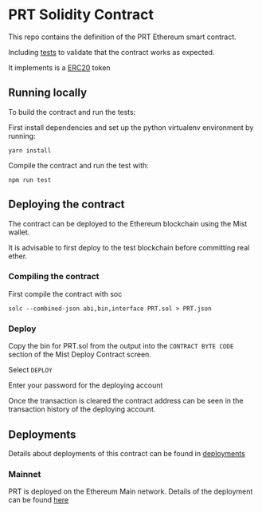 # PRT Solidity Contract

This repo contains the definition of the PRT Ethereum smart contract.

Including [tests](test) to validate that the contract works as expected.

It implements is a [ERC20](https://github.com/ethereum/EIPs/blob/master/EIPS/eip-20.md) token

## Running locally

To build the contract and run the tests:

First install dependencies and set up the python virtualenv environment by running:

```
yarn install
```

Compile the contract and run the test with:

```
npm run test
```

## Deploying the contract

The contract can be deployed to the Ethereum blockchain using the Mist wallet.

It is advisable to first deploy to the test blockchain before committing real ether.

### Compiling the contract

First compile the contract with soc

```
solc --combined-json abi,bin,interface PRT.sol > PRT.json
```

### Deploy

Copy the bin for PRT.sol from the output into the ```CONTRACT BYTE CODE``` section
of the Mist Deploy Contract screen.

Select ```DEPLOY```

Enter your password for the deploying account

Once the transaction is cleared the contract address can be seen in the transaction
history of the deploying account.


## Deployments

Details about deployments of this contract can be found in [deployments](deployments)

### Mainnet

PRT is deployed on the Ethereum Main network. Details of the deployment can be found [here](deployments/PRT_main.json)
